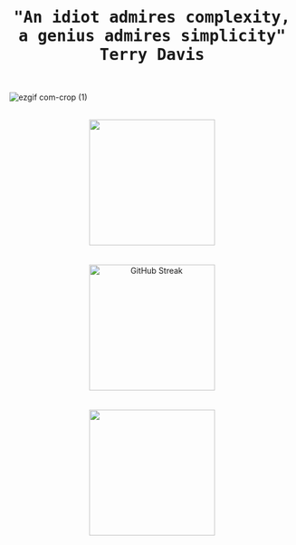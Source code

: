 <h1 align="center"><samp>"An idiot admires complexity, a genius admires simplicity" <br/> Terry Davis</samp></h1>
<br/>

![ezgif com-crop (1)](https://github.com/AndyLow14/AndyLow14/assets/80891206/aa581a2f-f9f6-438d-8cc6-8d068dea0dc9)

<br/>
<div align="center">
<img align="center" src="https://github-readme-stats.vercel.app/api?username=andylow14&show_icons=true&theme=tokyonight&rank_icon=percentile&include_all_commits=true&show=prs_merged&hide=stars,contribs" height="222">
</div>
<br/>
<br/>
<div align="center">
<a align="center" href="https://git.io/streak-stats"><img align="center" height="222" src="https://github-readme-streak-stats.herokuapp.com?user=andylow14&theme=buefy-dark&date_format=j%2Fn%5B%2FY%5D&exclude_days=Sun%2CSat" alt="GitHub Streak" /></a>
</div>
<br/>
<br/>
<div align="center">
<img align="center" src="https://github-readme-stats.vercel.app/api/top-langs/?username=andylow14&size_weight=0.5&count_weight=0.5&layout=compact&theme=tokyonight" height="222">
</div>

